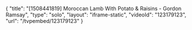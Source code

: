 {
    "title": "[1508441819] Moroccan Lamb With Potato & Raisins - Gordon Ramsay",
    "type": "solo",
    "layout": "iframe-static",
    "videoId": "123179123",
    "url": "\/tvpembed\/123179123"
}